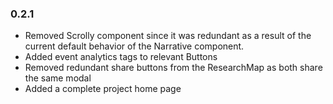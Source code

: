 ### 0.2.1
- Removed Scrolly component since it was redundant as a result of the current default behavior of the Narrative component.
- Added event analytics tags to relevant Buttons
- Removed redundant share buttons from the ResearchMap as both share the same modal
- Added a complete project home page